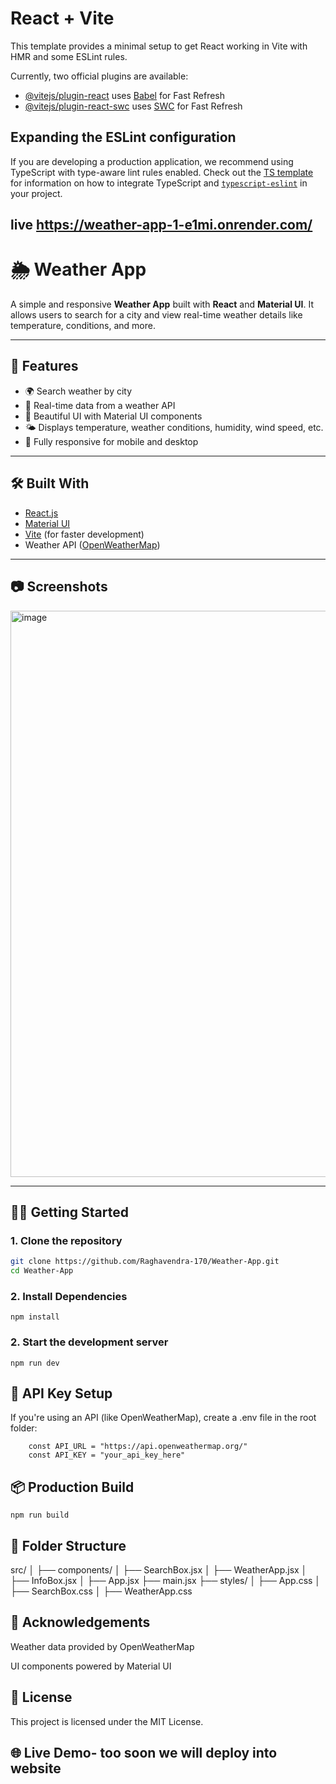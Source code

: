 # React + Vite

This template provides a minimal setup to get React working in Vite with HMR and some ESLint rules.

Currently, two official plugins are available:

- [@vitejs/plugin-react](https://github.com/vitejs/vite-plugin-react/blob/main/packages/plugin-react) uses [Babel](https://babeljs.io/) for Fast Refresh
- [@vitejs/plugin-react-swc](https://github.com/vitejs/vite-plugin-react/blob/main/packages/plugin-react-swc) uses [SWC](https://swc.rs/) for Fast Refresh

## Expanding the ESLint configuration

If you are developing a production application, we recommend using TypeScript with type-aware lint rules enabled. Check out the [TS template](https://github.com/vitejs/vite/tree/main/packages/create-vite/template-react-ts) for information on how to integrate TypeScript and [`typescript-eslint`](https://typescript-eslint.io) in your project.

## live https://weather-app-1-e1mi.onrender.com/

# 🌦️ Weather App

A simple and responsive **Weather App** built with **React** and **Material UI**. It allows users to search for a city and view real-time weather details like temperature, conditions, and more.

---

## 🚀 Features

- 🌍 Search weather by city
- 📡 Real-time data from a weather API
- 💅 Beautiful UI with Material UI components
- 🌤️ Displays temperature, weather conditions, humidity, wind speed, etc.
- 📱 Fully responsive for mobile and desktop

---

## 🛠️ Built With

- [React.js](https://reactjs.org/)
- [Material UI](https://mui.com/)
- [Vite](https://vitejs.dev/) (for faster development)
- Weather API ([OpenWeatherMap](https://openweathermap.org/))

---

## 📷 Screenshots

<img width="1901" height="906" alt="image" src="https://github.com/user-attachments/assets/76c5d469-b125-40af-9a5e-88dfb067385c" />


---

## 🧑‍💻 Getting Started

### 1. Clone the repository
```bash
git clone https://github.com/Raghavendra-170/Weather-App.git
cd Weather-App
```
### 2. Install Dependencies
```
npm install
```
### 2. Start the development server
```
npm run dev
```
## 🔐 API Key Setup
If you're using an API (like OpenWeatherMap), create a .env file in the root folder:
```
    const API_URL = "https://api.openweathermap.org/"
    const API_KEY = "your_api_key_here"
```
## 📦 Production Build
```
npm run build
```
## 📁 Folder Structure

src/
│
├── components/
│   ├── SearchBox.jsx
│   ├── WeatherApp.jsx
│   ├── InfoBox.jsx
│
├── App.jsx
├── main.jsx
├── styles/
│   ├── App.css
│   ├── SearchBox.css
│   ├── WeatherApp.css

## 🙌 Acknowledgements
Weather data provided by OpenWeatherMap

UI components powered by Material UI

## 📄 License
This project is licensed under the MIT License.

## 🌐 Live Demo- too soon we will deploy into website

